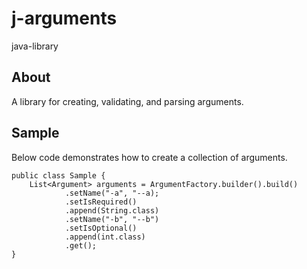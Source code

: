 # j-arguments
java-library

## About
A library for creating, validating, and parsing arguments. 

## Sample
Below code demonstrates how to create a collection of arguments.

    public class Sample {
        List<Argument> arguments = ArgumentFactory.builder().build()
                .setName("-a", "--a);
                .setIsRequired()
                .append(String.class)
                .setName("-b", "--b")
                .setIsOptional()
                .append(int.class)
                .get();
    }
